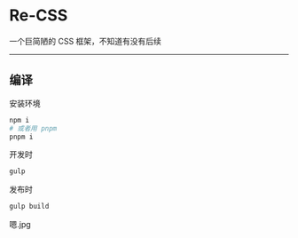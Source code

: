 # Re-CSS
一个巨简陋的 CSS 框架，不知道有没有后续

---

## 编译
安装环境
```bash
npm i
# 或者用 pnpm
pnpm i
```

开发时
```bash
gulp
```

发布时
```bash
gulp build
```

嗯.jpg